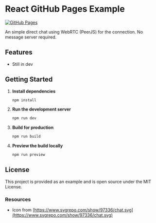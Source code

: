# React GitHub Pages Example

[![GitHub Pages](https://img.shields.io/badge/demo-online-green)](https://erik-donath.github.io/direct-connect/)

An simple direct chat using WebRTC (PeerJS) for the connection. No message server required.

## Features

- Still in dev

## Getting Started

1. **Install dependencies**

   ```bash
   npm install
   ```

2. **Run the development server**

   ```bash
   npm run dev
   ```

3. **Build for production**

   ```bash
   npm run build
   ```

4. **Preview the build locally**

   ```bash
   npm run preview
   ```

## License

This project is provided as an example and is open source under the MIT License.

### Resources
- Icon from [https://www.svgrepo.com/show/97336/chat.svg](https://www.svgrepo.com/show/97336/chat.svg)